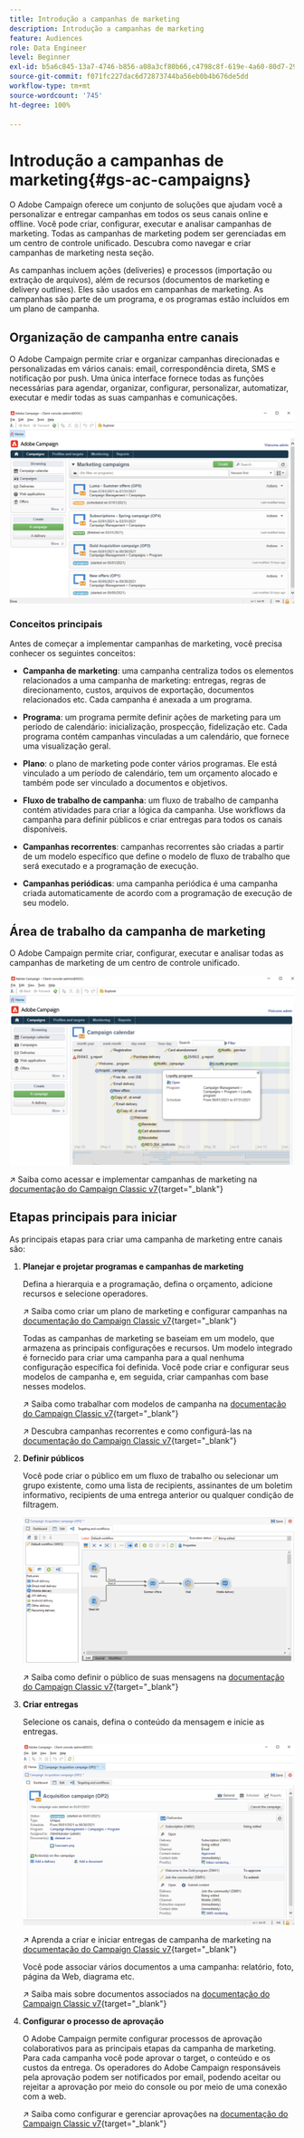 ```yaml
---
title: Introdução a campanhas de marketing
description: Introdução a campanhas de marketing
feature: Audiences
role: Data Engineer
level: Beginner
exl-id: b5a6c845-13a7-4746-b856-a08a3cf80b66,c4798c8f-619e-4a60-80d7-29b9e4c61168
source-git-commit: f071fc227dac6d72873744ba56eb0b4b676de5dd
workflow-type: tm+mt
source-wordcount: '745'
ht-degree: 100%

---
```


# Introdução a campanhas de marketing{#gs-ac-campaigns}

O Adobe Campaign oferece um conjunto de soluções que ajudam você a personalizar e entregar campanhas em todos os seus canais online e offline. Você pode criar, configurar, executar e analisar campanhas de marketing. Todas as campanhas de marketing podem ser gerenciadas em um centro de controle unificado. Descubra como navegar e criar campanhas de marketing nesta seção.

As campanhas incluem ações (deliveries) e processos (importação ou extração de arquivos), além de recursos (documentos de marketing e delivery outlines). Eles são usados em campanhas de marketing. As campanhas são parte de um programa, e os programas estão incluídos em um plano de campanha.

## Organização de campanha entre canais

O Adobe Campaign permite criar e organizar campanhas direcionadas e personalizadas em vários canais: email, correspondência direta, SMS e notificação por push. Uma única interface fornece todas as funções necessárias para agendar, organizar, configurar, personalizar, automatizar, executar e medir todas as suas campanhas e comunicações.

![](assets/campaign-tab.png)

### Conceitos principais

Antes de começar a implementar campanhas de marketing, você precisa conhecer os seguintes conceitos:

* **Campanha de marketing**: uma campanha centraliza todos os elementos relacionados a uma campanha de marketing: entregas, regras de direcionamento, custos, arquivos de exportação, documentos relacionados etc. Cada campanha é anexada a um programa.

* **Programa**: um programa permite definir ações de marketing para um período de calendário: inicialização, prospecção, fidelização etc. Cada programa contém campanhas vinculadas a um calendário, que fornece uma visualização geral.

* **Plano**: o plano de marketing pode conter vários programas. Ele está vinculado a um período de calendário, tem um orçamento alocado e também pode ser vinculado a documentos e objetivos.

* **Fluxo de trabalho de campanha**: um fluxo de trabalho de campanha contém atividades para criar a lógica da campanha. Use workflows da campanha para definir públicos e criar entregas para todos os canais disponíveis.

* **Campanhas recorrentes**: campanhas recorrentes são criadas a partir de um modelo específico que define o modelo de fluxo de trabalho que será executado e a programação de execução.

* **Campanhas periódicas**: uma campanha periódica é uma campanha criada automaticamente de acordo com a programação de execução de seu modelo.

## Área de trabalho da campanha de marketing

O Adobe Campaign permite criar, configurar, executar e analisar todas as campanhas de marketing de um centro de controle unificado.

![](assets/calendar.png)

↗️ Saiba como acessar e implementar campanhas de marketing na [documentação do Campaign Classic v7](https://experienceleague.adobe.com/docs/campaign-classic/using/orchestrating-campaigns/about-marketing-campaigns/accessing-marketing-campaigns.html?lang=pt-BR#orchestrating-campaigns){target=&quot;_blank&quot;}


## Etapas principais para iniciar

As principais etapas para criar uma campanha de marketing entre canais são:

1. **Planejar e projetar programas e campanhas de marketing**

   Defina a hierarquia e a programação, defina o orçamento, adicione recursos e selecione operadores.

   ↗️ Saiba como criar um plano de marketing e configurar campanhas na [documentação do Campaign Classic v7](https://experienceleague.adobe.com/docs/campaign-classic/using/orchestrating-campaigns/orchestrate-campaigns/setting-up-marketing-campaigns.html?lang=pt-BR#orchestrating-campaigns){target=&quot;_blank&quot;}

   Todas as campanhas de marketing se baseiam em um modelo, que armazena as principais configurações e recursos. Um modelo integrado é fornecido para criar uma campanha para a qual nenhuma configuração específica foi definida. Você pode criar e configurar seus modelos de campanha e, em seguida, criar campanhas com base nesses modelos.

   ↗️ Saiba como trabalhar com modelos de campanha na [documentação do Campaign Classic v7](https://experienceleague.adobe.com/docs/campaign-classic/using/orchestrating-campaigns/orchestrate-campaigns/marketing-campaign-templates.html?lang=pt-BR#orchestrating-campaigns){target=&quot;_blank&quot;}

   ↗️ Descubra campanhas recorrentes e como configurá-las na [documentação do Campaign Classic v7](https://experienceleague.adobe.com/docs/campaign-classic/using/orchestrating-campaigns/orchestrate-campaigns/setting-up-marketing-campaigns.html?lang=pt-BR#recurring-and-periodic-campaigns){target=&quot;_blank&quot;}

1. **Definir públicos**

   Você pode criar o público em um fluxo de trabalho ou selecionar um grupo existente, como uma lista de recipients, assinantes de um boletim informativo, recipients de uma entrega anterior ou qualquer condição de filtragem.

   ![](assets/campaign-wf.png)

   ↗️ Saiba como definir o público de suas mensagens na [documentação do Campaign Classic v7](https://experienceleague.adobe.com/docs/campaign-classic/using/orchestrating-campaigns/orchestrate-campaigns/marketing-campaign-target.html?lang=pt-BR#orchestrating-campaigns){target=&quot;_blank&quot;}

1. **Criar entregas**

   Selecione os canais, defina o conteúdo da mensagem e inicie as entregas.

   ![](assets/campaign-dashboard.png)

   ↗️ Aprenda a criar e iniciar entregas de campanha de marketing na [documentação do Campaign Classic v7](https://experienceleague.adobe.com/docs/campaign-classic/using/orchestrating-campaigns/orchestrate-campaigns/marketing-campaign-deliveries.html?lang=pt-BR#creating-deliveries){target=&quot;_blank&quot;}

   Você pode associar vários documentos a uma campanha: relatório, foto, página da Web, diagrama etc.

   ↗️ Saiba mais sobre documentos associados na [documentação do Campaign Classic v7](https://experienceleague.adobe.com/docs/campaign-classic/using/orchestrating-campaigns/orchestrate-campaigns/marketing-campaign-assets.html?lang=pt-BR#adding-documents){target=&quot;_blank&quot;}

1. **Configurar o processo de aprovação**

   O Adobe Campaign permite configurar processos de aprovação colaborativos para as principais etapas da campanha de marketing. Para cada campanha você pode aprovar o target, o conteúdo e os custos da entrega. Os operadores do Adobe Campaign responsáveis pela aprovação podem ser notificados por email, podendo aceitar ou rejeitar a aprovação por meio do console ou por meio de uma conexão com a web.

   ↗️ Saiba como configurar e gerenciar aprovações na [documentação do Campaign Classic v7](https://experienceleague.adobe.com/docs/campaign-classic/using/orchestrating-campaigns/orchestrate-campaigns/marketing-campaign-approval.html?lang=pt-BR#orchestrating-campaigns){target=&quot;_blank&quot;}

